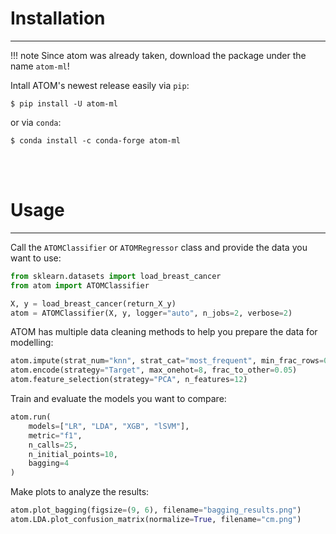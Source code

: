
# Installation
-----------------

!!! note
    Since atom was already taken, download the package under the name `atom-ml`!


Intall ATOM's newest release easily via `pip`:

    $ pip install -U atom-ml

or via `conda`:

    $ conda install -c conda-forge atom-ml

<br><br>

# Usage
-----------------

Call the `ATOMClassifier` or `ATOMRegressor` class and provide the data you want to use:  

```Python
from sklearn.datasets import load_breast_cancer
from atom import ATOMClassifier

X, y = load_breast_cancer(return_X_y)
atom = ATOMClassifier(X, y, logger="auto", n_jobs=2, verbose=2)
```

ATOM has multiple data cleaning methods to help you prepare the data for modelling:

```Python
atom.impute(strat_num="knn", strat_cat="most_frequent", min_frac_rows=0.1)  
atom.encode(strategy="Target", max_onehot=8, frac_to_other=0.05)  
atom.feature_selection(strategy="PCA", n_features=12)
```

Train and evaluate the models you want to compare:

```Python
atom.run(
    models=["LR", "LDA", "XGB", "lSVM"],
    metric="f1",
    n_calls=25,
    n_initial_points=10,
    bagging=4
)
```

Make plots to analyze the results: 

```Python
atom.plot_bagging(figsize=(9, 6), filename="bagging_results.png")  
atom.LDA.plot_confusion_matrix(normalize=True, filename="cm.png")
```
